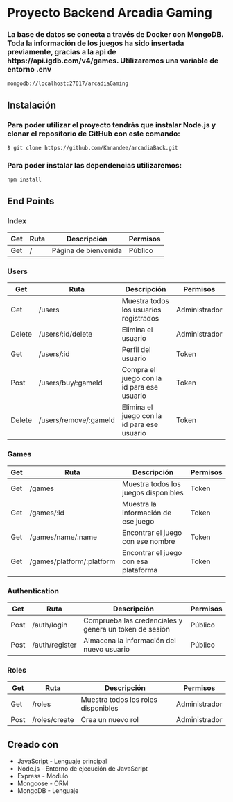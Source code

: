 # Proyecto Backend Arcadia Gaming
<h3>La base de datos se conecta a través de Docker con MongoDB. Toda la información de los juegos ha sido insertada previamente, gracias a la api de https://api.igdb.com/v4/games. Utilizaremos una variable de entorno .env </h3>

```
mongodb://localhost:27017/arcadiaGaming
```

## Instalación
<h3>Para poder utilizar el proyecto tendrás que instalar Node.js y clonar el repositorio de GitHub con este comando:</h3>

```
$ git clone https://github.com/Kanandee/arcadiaBack.git
```



<h3>Para poder instalar las dependencias utilizaremos:</h3>

```
npm install
```

## End Points
### Index

| Get  | Ruta | Descripción | Permisos |
| ------------- | ------------- | ------------- | ------------- |
| Get | / | Página de bienvenida | Público

### Users

| Get  | Ruta | Descripción | Permisos |
| ------------- | ------------- | ------------- | ------------- |
| Get | /users | Muestra todos los usuarios registrados | Administrador
| Delete | /users/:id/delete | Elimina el usuario | Administrador
| Get | /users/:id | Perfil del usuario | Token
| Post | /users/buy/:gameId | Compra el juego con la id para ese usuario | Token
| Delete | /users/remove/:gameId | Elimina el juego con la id para ese usuario  | Token


### Games

| Get  | Ruta | Descripción | Permisos |
| ------------- | ------------- | ------------- | ------------- |
| Get | /games | Muestra todos los juegos disponibles | Token
| Get | /games/:id | Muestra la información de ese juego | Token
| Get | /games/name/:name | Encontrar el juego con ese nombre | Token
| Get | /games/platform/:platform | Encontrar el juego con esa plataforma | Token


### Authentication

| Get  | Ruta | Descripción | Permisos |
| ------------- | ------------- | ------------- | ------------- |
| Post | /auth/login | Comprueba las credenciales y genera un token de sesión | Público
| Post | /auth/register | Almacena la información del nuevo usuario | Público

### Roles

| Get  | Ruta | Descripción | Permisos |
| ------------- | ------------- | ------------- | ------------- |
| Get | /roles | Muestra todos los roles disponibles | Administrador
| Post | /roles/create | Crea un nuevo rol | Administrador

## Creado con

* JavaScript - Lenguaje principal
* Node.js - Entorno de ejecución de JavaScript
* Express - Modulo
* Mongoose - ORM
* MongoDB - Lenguaje
